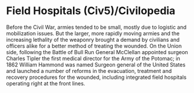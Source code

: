 # Field Hospitals (Civ5)/Civilopedia

Before the Civil War, armies tended to be small, mostly due to logistic and mobilization issues. But the larger, more rapidly moving armies and the increasing lethality of the weaponry brought a demand by civilians and officers alike for a better method of treating the wounded. On the Union side, following the Battle of Bull Run General McClellan appointed surgeon Charles Tipler the first medical director for the Army of the Potomac; in 1862 William Hammond was named Surgeon general of the United States and launched a number of reforms in the evacuation, treatment and recovery procedures for the wounded, including integrated field hospitals operating right at the front lines.